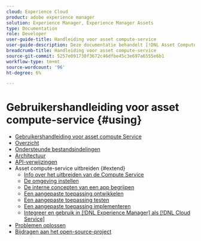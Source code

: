 ```yaml
---
cloud: Experience Cloud
product: adobe experience manager
solution: Experience Manager, Experience Manager Assets
type: Documentation
role: Developer
user-guide-title: Handleiding voor asset compute-service
user-guide-description: Deze documentatie behandelt [!DNL Asset Compute Service] taken zoals hoe te om uw douanecode te ontwikkelen, te beheren, op te stellen en problemen op te lossen.
breadcrumb-title: Handleiding voor asset compute-service
source-git-commit: 5257e091730f3672c46dfbe45c3e697a6555e6b1
workflow-type: tm+mt
source-wordcount: '96'
ht-degree: 6%

---
```



# Gebruikershandleiding voor asset compute-service {#using}

+ [Gebruikershandleiding voor asset compute Service](home.md)
+ [Overzicht](introduction.md)
+ [Ondersteunde bestandsindelingen](https://experienceleague.adobe.com/docs/experience-manager-cloud-service/assets/file-format-support.html)
+ [Architectuur](architecture.md)
+ [API-verwijzingen](api.md)
+ Asset compute-service uitbreiden {#extend}
   + [Info over het uitbreiden van de Compute Service](understand-extensibility.md)
   + [De omgeving instellen](setup-environment.md)
   + [De interne concepten van een app begrijpen](custom-application-internals.md)
   + [Een aangepaste toepassing ontwikkelen](develop-custom-application.md)
   + [Een aangepaste toepassing testen](test-custom-application.md)
   + [Een aangepaste toepassing implementeren](deploy-custom-application.md)
   + [Integreer en gebruik in [!DNL Experience Manager] als [!DNL Cloud Service]](https://experienceleague.adobe.com/docs/experience-manager-cloud-service/assets/asset-microservices-overview.html)
+ [Problemen oplossen](troubleshooting.md)
+ [Bijdragen aan het open-source-project](contribute-to-compute-service.md)
